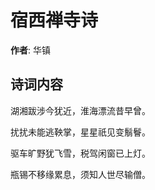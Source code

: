 # 宿西禅寺诗

**作者**: 华镇

## 诗词内容

湖湘跋涉今犹近，淮海漂流昔早曾。

扰扰未能逃鞅掌，星星祇见变鬅鬙。

驱车旷野犹飞雪，税驾闲窗已上灯。

瓶锡不移缘累息，须知人世尽输僧。

